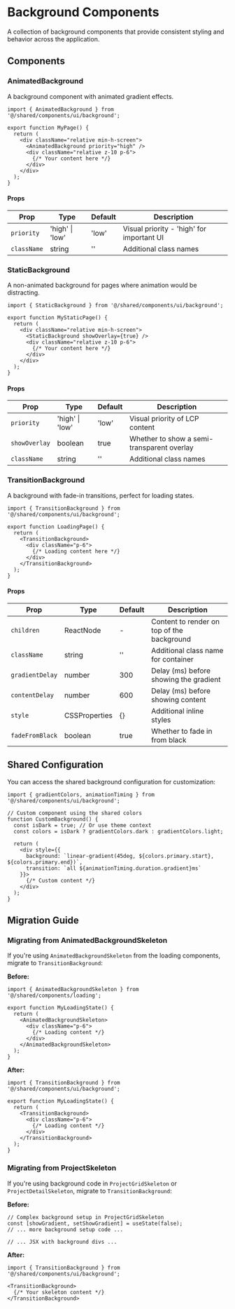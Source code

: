 # Background Components

A collection of background components that provide consistent styling and behavior across the application.

## Components

### AnimatedBackground

A background component with animated gradient effects.

```tsx
import { AnimatedBackground } from '@/shared/components/ui/background';

export function MyPage() {
  return (
    <div className="relative min-h-screen">
      <AnimatedBackground priority="high" />
      <div className="relative z-10 p-6">
        {/* Your content here */}
      </div>
    </div>
  );
}
```

#### Props

| Prop | Type | Default | Description |
|------|------|---------|-------------|
| `priority` | 'high' \| 'low' | 'low' | Visual priority - 'high' for important UI |
| `className` | string | '' | Additional class names |

### StaticBackground

A non-animated background for pages where animation would be distracting.

```tsx
import { StaticBackground } from '@/shared/components/ui/background';

export function MyStaticPage() {
  return (
    <div className="relative min-h-screen">
      <StaticBackground showOverlay={true} />
      <div className="relative z-10 p-6">
        {/* Your content here */}
      </div>
    </div>
  );
}
```

#### Props

| Prop | Type | Default | Description |
|------|------|---------|-------------|
| `priority` | 'high' \| 'low' | 'low' | Visual priority of LCP content |
| `showOverlay` | boolean | true | Whether to show a semi-transparent overlay |
| `className` | string | '' | Additional class names |

### TransitionBackground

A background with fade-in transitions, perfect for loading states.

```tsx
import { TransitionBackground } from '@/shared/components/ui/background';

export function LoadingPage() {
  return (
    <TransitionBackground>
      <div className="p-6">
        {/* Loading content here */}
      </div>
    </TransitionBackground>
  );
}
```

#### Props

| Prop | Type | Default | Description |
|------|------|---------|-------------|
| `children` | ReactNode | - | Content to render on top of the background |
| `className` | string | '' | Additional class name for container |
| `gradientDelay` | number | 300 | Delay (ms) before showing the gradient |
| `contentDelay` | number | 600 | Delay (ms) before showing content |
| `style` | CSSProperties | {} | Additional inline styles |
| `fadeFromBlack` | boolean | true | Whether to fade in from black |

## Shared Configuration

You can access the shared background configuration for customization:

```tsx
import { gradientColors, animationTiming } from '@/shared/components/ui/background';

// Custom component using the shared colors
function CustomBackground() {
  const isDark = true; // Or use theme context
  const colors = isDark ? gradientColors.dark : gradientColors.light;
  
  return (
    <div style={{
      background: `linear-gradient(45deg, ${colors.primary.start}, ${colors.primary.end})`,
      transition: `all ${animationTiming.duration.gradient}ms`
    }}>
      {/* Custom content */}
    </div>
  );
}
```

## Migration Guide

### Migrating from AnimatedBackgroundSkeleton

If you're using `AnimatedBackgroundSkeleton` from the loading components, migrate to `TransitionBackground`:

**Before:**
```tsx
import { AnimatedBackgroundSkeleton } from '@/shared/components/loading';

export function MyLoadingState() {
  return (
    <AnimatedBackgroundSkeleton>
      <div className="p-6">
        {/* Loading content */}
      </div>
    </AnimatedBackgroundSkeleton>
  );
}
```

**After:**
```tsx
import { TransitionBackground } from '@/shared/components/ui/background';

export function MyLoadingState() {
  return (
    <TransitionBackground>
      <div className="p-6">
        {/* Loading content */}
      </div>
    </TransitionBackground>
  );
}
```

### Migrating from ProjectSkeleton

If you're using background code in `ProjectGridSkeleton` or `ProjectDetailSkeleton`, migrate to `TransitionBackground`:

**Before:**
```tsx
// Complex background setup in ProjectGridSkeleton
const [showGradient, setShowGradient] = useState(false);
// ... more background setup code ...

// ... JSX with background divs ...
```

**After:**
```tsx
import { TransitionBackground } from '@/shared/components/ui/background';

<TransitionBackground>
  {/* Your skeleton content */}
</TransitionBackground>
``` 